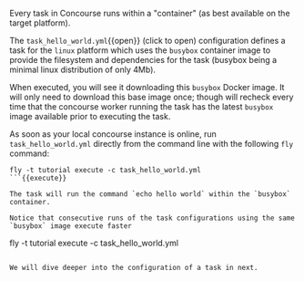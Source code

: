 Every task in Concourse runs within a "container" (as best available on the target platform). 

The `task_hello_world.yml`{{open}} (click to open) configuration defines a task for the `linux` platform which uses the `busybox` container image to provide the filesystem and dependencies for the task (busybox being a minimal linux distribution of only 4Mb).

When executed, you will see it downloading this `busybox` Docker image. It will only need to download this base image once; though will recheck every time that the concourse worker running the task has the latest `busybox` image available prior to executing the task.

As soon as your local concourse instance is online, run `task_hello_world.yml` directly from the command line with the following `fly` command:

```
fly -t tutorial execute -c task_hello_world.yml
```{{execute}}

The task will run the command `echo hello world` within the `busybox` container.

Notice that consecutive runs of the task configurations using the same `busybox` image execute faster

```
fly -t tutorial execute -c task_hello_world.yml
```{{execute}}

We will dive deeper into the configuration of a task in next.
